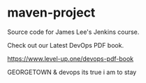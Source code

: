 # maven-project
Source code for James Lee's Jenkins course.

Check out our Latest DevOps PDF book.

https://www.level-up.one/devops-pdf-book

GEORGETOWN & devops
its true i am to stay
